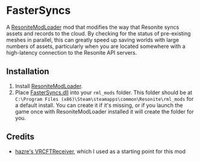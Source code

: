 # FasterSyncs

A [ResoniteModLoader](https://github.com/resonite-modding-group/ResoniteModLoader) mod that modifies the way that Resonite syncs assets and records to the cloud.
By checking for the status of pre-existing meshes in parallel, this can greatly speed up saving worlds with large
numbers of assets, particularly when you are located somewhere with a high-latency connection to the Resonite API servers.

## Installation

1. Install [ResoniteModLoader](https://github.com/resonite-modding-group/ResoniteModLoader).
2. Place [FasterSyncs.dll](https://github.com/bdunderscore/ResoniteMod-FasterSyncs/releases/latest/download/FasterSyncs.dll) into your `rml_mods` folder. This folder should be at `C:\Program Files (x86)\Steam\steamapps\common\Resonite\rml_mods` for a default install. You can create it if it's missing, or if you launch the game once with ResoniteModLoader installed it will create the folder for you.

## Credits

- [hazre's VRCFTReceiver](https://github.com/hazre/VRCFTReceiver/), which I used as a starting point for this mod
